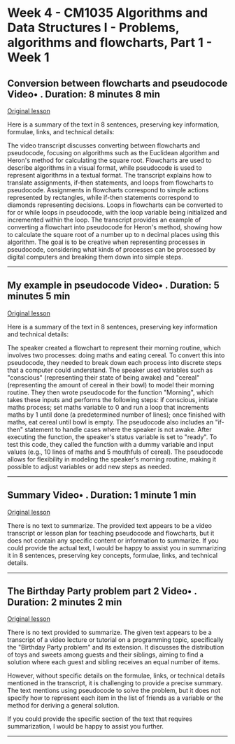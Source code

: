 # Week 4 - CM1035 Algorithms and Data Structures I - Problems, algorithms and flowcharts, Part 1 - Week 1

## Conversion between flowcharts and pseudocode Video• . Duration: 8 minutes 8 min

[Original lesson](https://www.coursera.org/learn/uol-algorithms-and-data-structures-1/lecture/Gvpln/conversion-between-flowcharts-and-pseudocode)

Here is a summary of the text in 8 sentences, preserving key information, formulae, links, and technical details:

The video transcript discusses converting between flowcharts and pseudocode, focusing on algorithms such as the Euclidean algorithm and Heron's method for calculating the square root. Flowcharts are used to describe algorithms in a visual format, while pseudocode is used to represent algorithms in a textual format. The transcript explains how to translate assignments, if-then statements, and loops from flowcharts to pseudocode. Assignments in flowcharts correspond to simple actions represented by rectangles, while if-then statements correspond to diamonds representing decisions. Loops in flowcharts can be converted to for or while loops in pseudocode, with the loop variable being initialized and incremented within the loop. The transcript provides an example of converting a flowchart into pseudocode for Heron's method, showing how to calculate the square root of a number up to n decimal places using this algorithm. The goal is to be creative when representing processes in pseudocode, considering what kinds of processes can be processed by digital computers and breaking them down into simple steps.

---

## My example in pseudocode Video• . Duration: 5 minutes 5 min

[Original lesson](https://www.coursera.org/learn/uol-algorithms-and-data-structures-1/lecture/3qTzs/my-example-in-pseudocode)

Here is a summary of the text in 8 sentences, preserving key information and technical details:

The speaker created a flowchart to represent their morning routine, which involves two processes: doing maths and eating cereal. To convert this into pseudocode, they needed to break down each process into discrete steps that a computer could understand. The speaker used variables such as "conscious" (representing their state of being awake) and "cereal" (representing the amount of cereal in their bowl) to model their morning routine. They then wrote pseudocode for the function "Morning", which takes these inputs and performs the following steps: if conscious, initiate maths process; set maths variable to 0 and run a loop that increments maths by 1 until done (a predetermined number of lines); once finished with maths, eat cereal until bowl is empty. The pseudocode also includes an "if-then" statement to handle cases where the speaker is not awake. After executing the function, the speaker's status variable is set to "ready". To test this code, they called the function with a dummy variable and input values (e.g., 10 lines of maths and 5 mouthfuls of cereal). The pseudocode allows for flexibility in modeling the speaker's morning routine, making it possible to adjust variables or add new steps as needed.

---

## Summary Video• . Duration: 1 minute 1 min

[Original lesson](https://www.coursera.org/learn/uol-algorithms-and-data-structures-1/lecture/0eMI7/summary)

There is no text to summarize. The provided text appears to be a video transcript or lesson plan for teaching pseudocode and flowcharts, but it does not contain any specific content or information to summarize. If you could provide the actual text, I would be happy to assist you in summarizing it in 8 sentences, preserving key concepts, formulae, links, and technical details.

---

## The Birthday Party problem part 2 Video• . Duration: 2 minutes 2 min

[Original lesson](https://www.coursera.org/learn/uol-algorithms-and-data-structures-1/lecture/boZjo/the-birthday-party-problem-part-2)

There is no text provided to summarize. The given text appears to be a transcript of a video lecture or tutorial on a programming topic, specifically the "Birthday Party problem" and its extension. It discusses the distribution of toys and sweets among guests and their siblings, aiming to find a solution where each guest and sibling receives an equal number of items.

However, without specific details on the formulae, links, or technical details mentioned in the transcript, it is challenging to provide a precise summary. The text mentions using pseudocode to solve the problem, but it does not specify how to represent each item in the list of friends as a variable or the method for deriving a general solution.

If you could provide the specific section of the text that requires summarization, I would be happy to assist you further.

---

